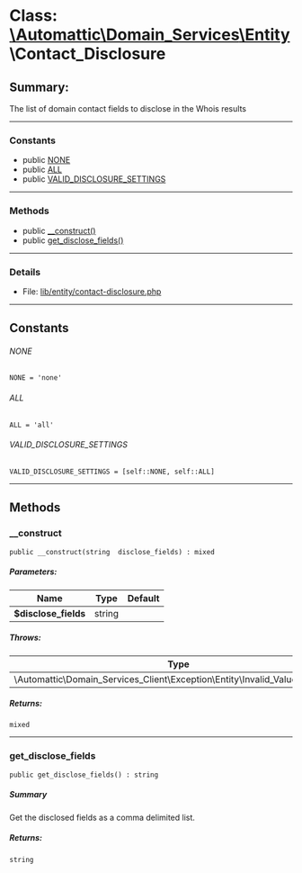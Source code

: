 # Class: [\Automattic](../namespaces/automattic.md)[\Domain_Services](../namespaces/automattic-domain-services.md)[\Entity](../namespaces/automattic-domain-services-entity.md)\Contact_Disclosure

## Summary:

The list of domain contact fields to disclose in the Whois results


---

### Constants
* public [NONE](#constant_NONE)
* public [ALL](#constant_ALL)
* public [VALID_DISCLOSURE_SETTINGS](#constant_VALID_DISCLOSURE_SETTINGS)

---

### Methods

* public [__construct()](#method___construct)
* public [get_disclose_fields()](#method_get_disclose_fields)

---

### Details

* File: [lib/entity/contact-disclosure.php](../../lib/entity/contact-disclosure.php)

---

## Constants
<a id="constant_NONE"></a>
###### NONE
```
NONE = 'none'
```


<a id="constant_ALL"></a>
###### ALL
```
ALL = 'all'
```


<a id="constant_VALID_DISCLOSURE_SETTINGS"></a>
###### VALID_DISCLOSURE_SETTINGS
```
VALID_DISCLOSURE_SETTINGS = [self::NONE, self::ALL]
```



---

## Methods

<a id="method___construct"></a>
### __construct

```
public __construct(string  disclose_fields) : mixed
```

##### Parameters:

| Name | Type | Default |
|------|------|---------|
| **$disclose_fields** | string |  |

##### Throws:

| Type | Description |
|------|-------------|
| \Automattic\Domain_Services_Client\Exception\Entity\Invalid_Value_Exception |  |

##### Returns:

```
mixed
```

---

<a id="method_get_disclose_fields"></a>
### get_disclose_fields

```
public get_disclose_fields() : string
```

##### Summary

Get the disclosed fields as a comma delimited list.

##### Returns:

```
string
```
